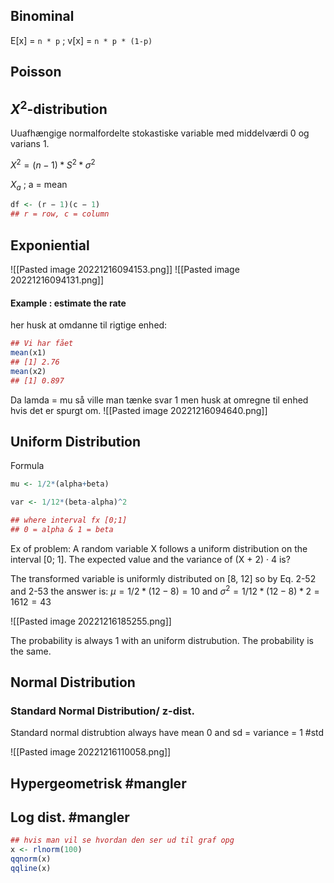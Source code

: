 
## Binominal

E[x] =  `n * p`  ;  v[x] = `n * p * (1-p)`

## Poisson

## $X^2$-distribution  
Uuafhængige normalfordelte stokastiske variable med middelværdi 0 og varians 1.

$X^2 = (n − 1)*S^2*σ^2$

$X_a$ ; a = mean

```R
df <- (r − 1)(c − 1)
## r = row, c = column
```

## Exponiential

![[Pasted image 20221216094153.png]]
![[Pasted image 20221216094131.png]]
#### Example : estimate the rate
her husk at omdanne til rigtige enhed:
```R
## Vi har fået
mean(x1) 
## [1] 2.76 
mean(x2) 
## [1] 0.897
```

Da lamda = mu så ville man tænke svar 1 men husk at omregne til enhed hvis det er spurgt om.
![[Pasted image 20221216094640.png]]



## Uniform Distribution

Formula
```R
mu <- 1/2*(alpha+beta)

var <- 1/12*(beta-alpha)^2

## where interval fx [0;1] 
## 0 = alpha & 1 = beta
```

Ex of problem:
A random variable X follows a uniform distribution on the interval [0; 1]. The expected value and the variance of (X + 2) · 4 is?

The transformed variable is uniformly distributed on [8, 12] so by Eq. 2-52 and 2-53 the answer is: $µ = 1/2*(12 − 8) = 10$ and $σ^2 = 1/12*(12 − 8)*2 = 16 12 = 4 3$

![[Pasted image 20221216185255.png]]

The probability is always 1 with an uniform distrubution. The probability is the same. 
## Normal Distribution

### Standard Normal Distribution/ z-dist.

Standard normal distrubtion always have mean 0 and sd = variance = 1
#std 

![[Pasted image 20221216110058.png]]


## Hypergeometrisk #mangler

## Log dist. #mangler 

```R
## hvis man vil se hvordan den ser ud til graf opg
x <- rlnorm(100) 
qqnorm(x) 
qqline(x)

```

